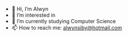 - 👋 Hi, I’m Alwyn
- 👀 I’m interested in 
- 🌱 I’m currently studying Computer Science
- 📫 How to reach me: alwynsiby@hotmail.com

<!---
AlwynHD/AlwynHD is a ✨ special ✨ repository because its `README.md` (this file) appears on your GitHub profile.
You can click the Preview link to take a look at your changes.
--->
